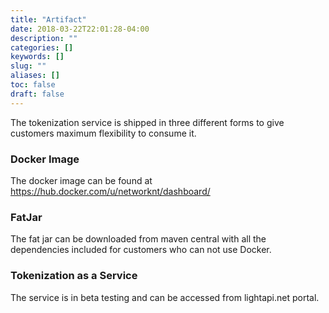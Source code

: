 ```yaml
---
title: "Artifact"
date: 2018-03-22T22:01:28-04:00
description: ""
categories: []
keywords: []
slug: ""
aliases: []
toc: false
draft: false
---
```


The tokenization service is shipped in three different forms to give customers maximum flexibility to consume it. 

### Docker Image

The docker image can be found at https://hub.docker.com/u/networknt/dashboard/

### FatJar

The fat jar can be downloaded from maven central with all the dependencies included for customers who can not use Docker. 

### Tokenization as a Service

The service is in beta testing and can be accessed from lightapi.net portal. 
